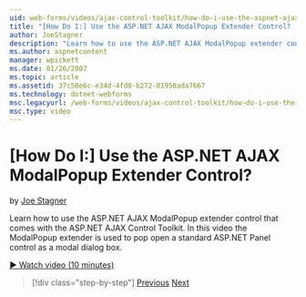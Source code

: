 ```yaml
---
uid: web-forms/videos/ajax-control-toolkit/how-do-i-use-the-aspnet-ajax-modalpopup-extender-control
title: "[How Do I:] Use the ASP.NET AJAX ModalPopup Extender Control? | Microsoft Docs"
author: JoeStagner
description: "Learn how to use the ASP.NET AJAX ModalPopup extender control that comes with the ASP.NET AJAX Control Toolkit. In this video the ModalPopup extender is used..."
ms.author: aspnetcontent
manager: wpickett
ms.date: 01/26/2007
ms.topic: article
ms.assetid: 37c50e6c-e34d-4fd0-b272-01950ada7667
ms.technology: dotnet-webforms
msc.legacyurl: /web-forms/videos/ajax-control-toolkit/how-do-i-use-the-aspnet-ajax-modalpopup-extender-control
msc.type: video
---
```

[How Do I:] Use the ASP.NET AJAX ModalPopup Extender Control?
====================
by [Joe Stagner](https://github.com/JoeStagner)

Learn how to use the ASP.NET AJAX ModalPopup extender control that comes with the ASP.NET AJAX Control Toolkit. In this video the ModalPopup extender is used to pop open a standard ASP.NET Panel control as a modal dialog box.

[&#9654; Watch video (10 minutes)](https://channel9.msdn.com/Blogs/ASP-NET-Site-Videos/how-do-i-use-the-aspnet-ajax-modalpopup-extender-control)

> [!div class="step-by-step"]
> [Previous](how-do-i-use-the-aspnet-ajax-popup-control-extender.md)
> [Next](how-do-i-use-the-aspnet-ajax-alwaysvisible-control-extender.md)
